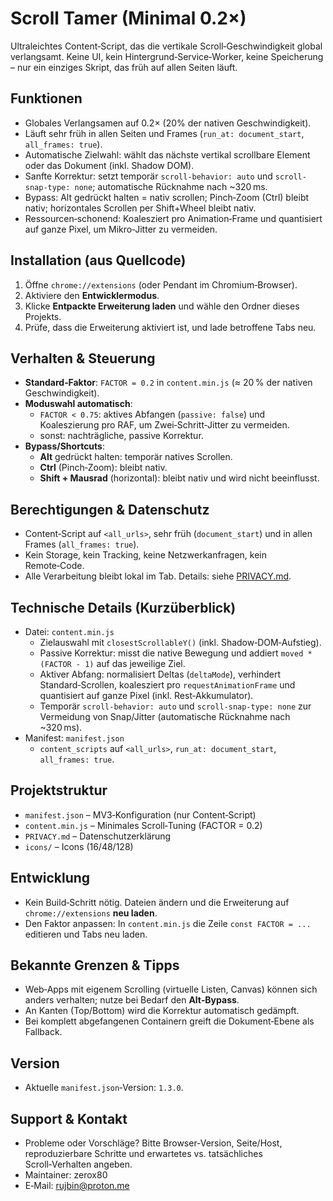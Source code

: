 # Scroll Tamer (Minimal 0.2×)

Ultraleichtes Content‑Script, das die vertikale Scroll‑Geschwindigkeit global verlangsamt. Keine UI, kein Hintergrund‑Service‑Worker, keine Speicherung – nur ein einziges Skript, das früh auf allen Seiten läuft.


## Funktionen
 - Globales Verlangsamen auf 0.2× (20% der nativen Geschwindigkeit).
 - Läuft sehr früh in allen Seiten und Frames (`run_at: document_start`, `all_frames: true`).
 - Automatische Zielwahl: wählt das nächste vertikal scrollbare Element oder das Dokument (inkl. Shadow DOM).
 - Sanfte Korrektur: setzt temporär `scroll-behavior: auto` und `scroll-snap-type: none`; automatische Rücknahme nach ~320 ms.
 - Bypass: Alt gedrückt halten = nativ scrollen; Pinch‑Zoom (Ctrl) bleibt nativ; horizontales Scrollen per Shift+Wheel bleibt nativ.
 - Ressourcen‑schonend: Koalesziert pro Animation‑Frame und quantisiert auf ganze Pixel, um Mikro‑Jitter zu vermeiden.


 ## Installation (aus Quellcode)
 1. Öffne `chrome://extensions` (oder Pendant im Chromium‑Browser).
 2. Aktiviere den **Entwicklermodus**.
 3. Klicke **Entpackte Erweiterung laden** und wähle den Ordner dieses Projekts.
 4. Prüfe, dass die Erweiterung aktiviert ist, und lade betroffene Tabs neu.


 ## Verhalten & Steuerung
 - **Standard‑Faktor**: `FACTOR = 0.2` in `content.min.js` (≈ 20 % der nativen Geschwindigkeit).
 - **Moduswahl automatisch**:
   - `FACTOR < 0.75`: aktives Abfangen (`passive: false`) und Koaleszierung pro RAF, um Zwei‑Schritt‑Jitter zu vermeiden.
   - sonst: nachträgliche, passive Korrektur.
 - **Bypass/Shortcuts**:
   - **Alt** gedrückt halten: temporär natives Scrollen.
   - **Ctrl** (Pinch‑Zoom): bleibt nativ.
   - **Shift + Mausrad** (horizontal): bleibt nativ und wird nicht beeinflusst.


 ## Berechtigungen & Datenschutz
 - Content‑Script auf `<all_urls>`, sehr früh (`document_start`) und in allen Frames (`all_frames: true`).
 - Kein Storage, kein Tracking, keine Netzwerkanfragen, kein Remote‑Code.
 - Alle Verarbeitung bleibt lokal im Tab. Details: siehe [PRIVACY.md](./PRIVACY.md).


 ## Technische Details (Kurzüberblick)
 - Datei: `content.min.js`
   - Zielauswahl mit `closestScrollableY()` (inkl. Shadow‑DOM‑Aufstieg).
   - Passive Korrektur: misst die native Bewegung und addiert `moved * (FACTOR - 1)` auf das jeweilige Ziel.
   - Aktiver Abfang: normalisiert Deltas (`deltaMode`), verhindert Standard‑Scrollen, koalesziert pro `requestAnimationFrame` und quantisiert auf ganze Pixel (inkl. Rest‑Akkumulator).
   - Temporär `scroll-behavior: auto` und `scroll-snap-type: none` zur Vermeidung von Snap/Jitter (automatische Rücknahme nach ~320 ms).
 - Manifest: `manifest.json`
   - `content_scripts` auf `<all_urls>`, `run_at: document_start`, `all_frames: true`.


 ## Projektstruktur
 - `manifest.json` – MV3‑Konfiguration (nur Content‑Script)
 - `content.min.js` – Minimales Scroll‑Tuning (FACTOR = 0.2)
 - `PRIVACY.md` – Datenschutzerklärung
 - `icons/` – Icons (16/48/128)


 ## Entwicklung
 - Kein Build‑Schritt nötig. Dateien ändern und die Erweiterung auf `chrome://extensions` **neu laden**.
 - Den Faktor anpassen: In `content.min.js` die Zeile `const FACTOR = ...` editieren und Tabs neu laden.


 ## Bekannte Grenzen & Tipps
 - Web‑Apps mit eigenem Scrolling (virtuelle Listen, Canvas) können sich anders verhalten; nutze bei Bedarf den **Alt‑Bypass**.
 - An Kanten (Top/Bottom) wird die Korrektur automatisch gedämpft.
 - Bei komplett abgefangenen Containern greift die Dokument‑Ebene als Fallback.


 ## Version
 - Aktuelle `manifest.json`‑Version: `1.3.0`.


## Support & Kontakt
 - Probleme oder Vorschläge? Bitte Browser‑Version, Seite/Host, reproduzierbare Schritte und erwartetes vs. tatsächliches Scroll‑Verhalten angeben.
 - Maintainer: zerox80
 - E‑Mail: rujbin@proton.me
